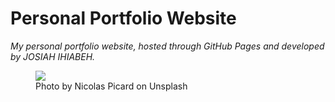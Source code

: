 # Personal Portfolio Website

*My personal portfolio website, hosted through GitHub Pages and developed by JOSIAH IHIABEH.*

<figure>
  <img src=https://cdn-images-1.medium.com/max/2600/0*Yc9uznWiRU47fF3M>
  <figcaption>Photo by Nicolas Picard on Unsplash</figcaption>
</figure>
